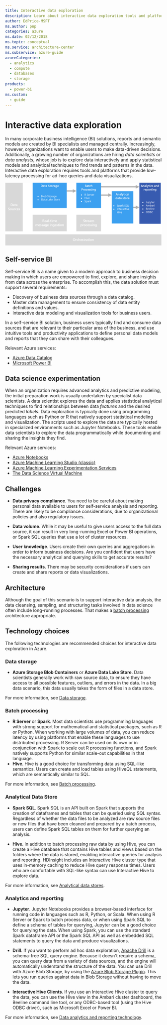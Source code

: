```yaml
---
title: Interactive data exploration
description: Learn about interactive data exploration tools and platforms that provide low-latency batch processing for ad-hoc queries and data visualizations.
author: EdPrice-MSFT
ms.author: pnp
categories: azure
ms.date: 02/12/2018
ms.topic: conceptual
ms.service: architecture-center
ms.subservice: azure-guide
azureCategories:
  - analytics
  - compute
  - databases
  - storage
products:
  - power-bi
ms.custom:
  - guide
---
```


# Interactive data exploration

In many corporate business intelligence (BI) solutions, reports and semantic models are created by BI specialists and managed centrally. Increasingly, however, organizations want to enable users to make data-driven decisions. Additionally, a growing number of organizations are hiring *data scientists* or *data analysts*, whose job is to explore data interactively and apply statistical models and analytical techniques to find trends and patterns in the data. Interactive data exploration requires tools and platforms that provide low-latency processing for ad-hoc queries and data visualizations.

![Interactive data exploration](./images/data-exploration.png)

## Self-service BI

Self-service BI is a name given to a modern approach to business decision making in which users are empowered to find, explore, and share insights from data across the enterprise. To accomplish this, the data solution must support several requirements:

- Discovery of business data sources through a data catalog.
- Master data management to ensure consistency of data entity definitions and values.
- Interactive data modeling and visualization tools for business users.

In a self-service BI solution, business users typically find and consume data sources that are relevant to their particular area of the business, and use intuitive tools and productivity applications to define personal data models and reports that they can share with their colleagues.

Relevant Azure services:

- [Azure Data Catalog](/azure/data-catalog/data-catalog-what-is-data-catalog)
- [Microsoft Power BI](https://powerbi.microsoft.com/)

## Data science experimentation

When an organization requires advanced analytics and predictive modeling, the initial preparation work is usually undertaken by specialist data scientists. A data scientist explores the data and applies statistical analytical techniques to find relationships between data *features* and the desired predicted *labels*. Data exploration is typically done using programming languages such as Python or R that natively support statistical modeling and visualization. The scripts used to explore the data are typically hosted in specialized environments such as Jupyter Notebooks. These tools enable data scientists to explore the data programmatically while documenting and sharing the insights they find.

Relevant Azure services:

- [Azure Notebooks](https://notebooks.azure.com/)
- [Azure Machine Learning Studio (classic)](/azure/machine-learning/studio/what-is-ml-studio)
- [Azure Machine Learning Experimentation Services](/azure/machine-learning/service/how-to-enable-virtual-network)
- [The Data Science Virtual Machine](/azure/machine-learning/data-science-virtual-machine/overview)

## Challenges

- **Data privacy compliance**. You need to be careful about making personal data available to users for self-service analysis and reporting. There are likely to be compliance considerations, due to organizational policies and also regulatory issues.

- **Data volume**. While it may be useful to give users access to the full data source, it can result in very long-running Excel or Power BI operations, or Spark SQL queries that use a lot of cluster resources.

- **User knowledge**. Users create their own queries and aggregations in order to inform business decisions. Are you confident that users have the necessary analytical and querying skills to get accurate results?

- **Sharing results**. There may be security considerations if users can create and share reports or data visualizations.

## Architecture

Although the goal of this scenario is to support interactive data analysis, the data cleansing, sampling, and structuring tasks involved in data science often include long-running processes. That makes a [batch processing](../big-data/batch-processing.yml) architecture appropriate.

## Technology choices

The following technologies are recommended choices for interactive data exploration in Azure.

### Data storage

- **Azure Storage Blob Containers** or **Azure Data Lake Store**. Data scientists generally work with raw source data, to ensure they have access to all possible features, outliers, and errors in the data. In a big data scenario, this data usually takes the form of files in a data store.

For more information, see [Data storage](../technology-choices/data-storage.md).

### Batch processing

- **R Server** or **Spark**. Most data scientists use programming languages with strong support for mathematical and statistical packages, such as R or Python. When working with large volumes of data, you can reduce latency by using platforms that enable these languages to use distributed processing. R Server can be used on its own or in conjunction with Spark to scale out R processing functions, and Spark natively supports Python for similar scale-out capabilities in that language.
- **Hive**. Hive is a good choice for transforming data using SQL-like semantics. Users can create and load tables using HiveQL statements, which are semantically similar to SQL.

For more information, see [Batch processing](../technology-choices/batch-processing.md).

### Analytical Data Store

- **Spark SQL**. Spark SQL is an API built on Spark that supports the creation of dataframes and tables that can be queried using SQL syntax. Regardless of whether the data files to be analyzed are raw source files or new files that have been cleaned and prepared by a batch process, users can define Spark SQL tables on them for further querying an analysis.

- **Hive**. In addition to batch processing raw data by using Hive, you can create a Hive database that contains Hive tables and views based on the folders where the data is stored, enabling interactive queries for analysis and reporting. HDInsight includes an Interactive Hive cluster type that uses in-memory caching to reduce Hive query response times. Users who are comfortable with SQL-like syntax can use Interactive Hive to explore data.

For more information, see [Analytical data stores](../technology-choices/analytical-data-stores.md).

### Analytics and reporting

- **Jupyter**. Jupyter Notebooks provides a browser-based interface for running code in languages such as R, Python, or Scala. When using R Server or Spark to batch process data, or when using Spark SQL to define a schema of tables for querying, Jupyter can be a good choice for querying the data. When using Spark, you can use the standard Spark dataframe API or the Spark SQL API as well as embedded SQL statements to query the data and produce visualizations.

- **Drill**. If you want to perform ad hoc data exploration, [Apache Drill](https://drill.apache.org/) is a schema-free SQL query engine. Because it doesn't require a schema, you can query data from a variety of data sources, and the engine will automatically understand the structure of the data.  You can use Drill with Azure Blob Storage, by using the [Azure Blob Storage Plugin](https://drill.apache.org/docs/azure-blob-storage-plugin/). This lets you run queries against data in Blob Storage without having to move the data.

- **Interactive Hive Clients**. If you use an Interactive Hive cluster to query the data, you can use the Hive view in the Ambari cluster dashboard, the Beeline command line tool, or any ODBC-based tool (using the Hive ODBC driver), such as Microsoft Excel or Power BI.

For more information, see [Data analytics and reporting technology](../technology-choices/analysis-visualizations-reporting.md).
